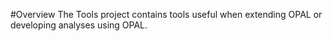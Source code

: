 #Overview
The Tools project contains tools useful when extending OPAL or developing analyses using OPAL.

